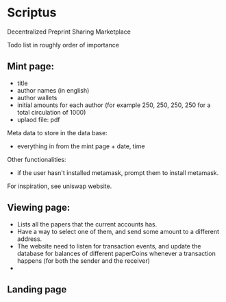 # Scriptus
Decentralized Preprint Sharing Marketplace

Todo list in roughly order of importance

## Mint page:
- title
- author names (in english)
- author wallets
- initial amounts for each author (for example 250, 250, 250, 250 for a total circulation of 1000)
- uplaod file: pdf 

Meta data to store in the data base:
- everything in from the mint page + date, time

Other functionalities:
- if the user hasn't installed metamask, prompt them to install metamask.

For inspiration, see uniswap website.


## Viewing page:
- Lists all the papers that the current accounts has. 
- Have a way to select one of them, and send some amount to a different address.
- The website need to listen for transaction events, and update the database for balances of different paperCoins whenever a transaction happens (for both the sender and the receiver)
-
## Landing page
